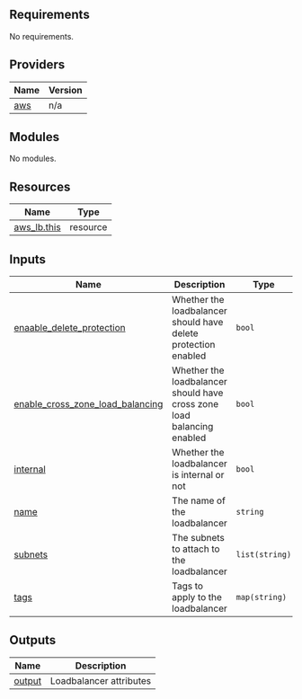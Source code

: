 ## Requirements

No requirements.

## Providers

| Name | Version |
|------|---------|
| <a name="provider_aws"></a> [aws](#provider\_aws) | n/a |

## Modules

No modules.

## Resources

| Name | Type |
|------|------|
| [aws_lb.this](https://registry.terraform.io/providers/hashicorp/aws/latest/docs/resources/lb) | resource |

## Inputs

| Name | Description | Type | Default | Required |
|------|-------------|------|---------|:--------:|
| <a name="input_enaable_delete_protection"></a> [enaable\_delete\_protection](#input\_enaable\_delete\_protection) | Whether the loadbalancer should have delete protection enabled | `bool` | `true` | no |
| <a name="input_enable_cross_zone_load_balancing"></a> [enable\_cross\_zone\_load\_balancing](#input\_enable\_cross\_zone\_load\_balancing) | Whether the loadbalancer should have cross zone load balancing enabled | `bool` | `true` | no |
| <a name="input_internal"></a> [internal](#input\_internal) | Whether the loadbalancer is internal or not | `bool` | n/a | yes |
| <a name="input_name"></a> [name](#input\_name) | The name of the loadbalancer | `string` | n/a | yes |
| <a name="input_subnets"></a> [subnets](#input\_subnets) | The subnets to attach to the loadbalancer | `list(string)` | n/a | yes |
| <a name="input_tags"></a> [tags](#input\_tags) | Tags to apply to the loadbalancer | `map(string)` | `{}` | no |

## Outputs

| Name | Description |
|------|-------------|
| <a name="output_output"></a> [output](#output\_output) | Loadbalancer attributes |
